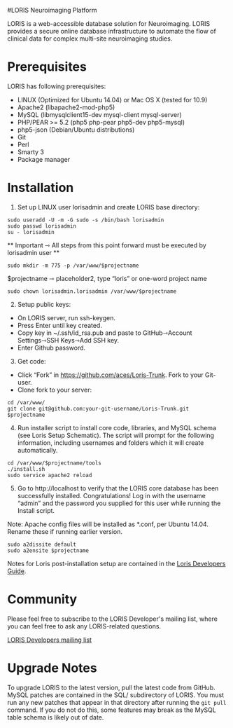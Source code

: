 #LORIS Neuroimaging Platform

LORIS is a web-accessible database solution for Neuroimaging. LORIS provides a secure online database infrastructure to automate the flow of clinical data for complex multi-site neuroimaging studies.

# Prerequisites

LORIS has following prerequisites:

 * LINUX (Optimized for Ubuntu 14.04) or Mac OS X (tested for 10.9)
 * Apache2 (libapache2-mod-php5)
 * MySQL (libmysqlclient15-dev mysql-client mysql-server)
 * PHP/PEAR >= 5.2 (php5 php-pear php5-dev php5-mysql)
 * php5-json (Debian/Ubuntu distributions) 
 * Git
 * Perl
 * Smarty 3
 * Package manager

# Installation 

1) Set up LINUX user lorisadmin and create LORIS base directory:

```sudo useradd -U -m -G sudo -s /bin/bash lorisadmin``` <br>
```sudo passwd lorisadmin``` <br>
```su - lorisadmin```

** Important ⇾ All steps from this point forward must be executed by lorisadmin user **

```sudo mkdir -m 775 -p /var/www/$projectname ```

$projectname ⇾ placeholder2, type “loris” or one-word project name

```sudo chown lorisadmin.lorisadmin /var/www/$projectname```

2) Setup public keys: 
 * On LORIS server, run ssh-keygen. 
 * Press Enter until key created. 
 * Copy key in ~/.ssh/id_rsa.pub and paste to GitHub⇾Account Settings⇾SSH Keys⇾Add SSH key. 
 * Enter Github password.

3) Get code: 
 * Click “Fork” in https://github.com/aces/Loris-Trunk. Fork to your Git-user. 
 * Clone fork to your server: 

``` cd /var/www/ ``` <br>
```git clone git@github.com:your-git-username/Loris-Trunk.git $projectname ```

4) Run installer script to install core code, libraries, and MySQL schema (see Loris Setup Schematic). The script will prompt for the following information, including usernames and folders which it will create automatically.

``` cd /var/www/$projectname/tools ``` <br>
``` ./install.sh ``` <br>
``` sudo service apache2 reload ```

5) Go to http://localhost to verify that the LORIS core database has been successfully installed. Congratulations!
Log in with the username “admin” and the password you supplied for this user while running the Install script. 

Note: Apache config files will be installed as *.conf, per Ubuntu 14.04. Rename these if running earlier version.

```sudo a2dissite default``` <br>
```sudo a2ensite $projectname```

Notes for Loris post-installation setup are contained in the [Loris Developers Guide](https://docs.google.com/document/d/129T2SfqzKTTOkoXRykzCLe5Vy70A9Dzjw1O3vqgwsPQ).

# Community
Please feel free to subscribe to the LORIS Developer's mailing list, where you can feel free to ask any LORIS-related questions.

[LORIS Developers mailing list](http://www.bic.mni.mcgill.ca/mailman/listinfo/loris-dev)

# Upgrade Notes

To upgrade LORIS to the latest version, pull the latest code from GitHub. MySQL patches are contained in the SQL/ subdirectory of LORIS. You must run any new patches that appear in that directory after running the `git pull` command. If you do not do this, some features may break as the MySQL table schema is likely out of date.

